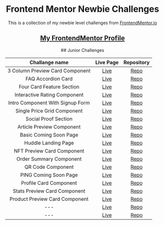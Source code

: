 <h1 align="center">Frontend Mentor Newbie Challenges</h1>

<p align="center">This is a collection of my newbie level challenges from <a href="https://www.frontendmentor.io/" target="_blank">FrontendMentor.io</a></p>

<h2 align="center"><a href="https://www.frontendmentor.io/profile/dnksebastian" target="_blank">My FrontendMentor Profile</a></h2>

<div align="center">
## Junior Challenges

| Challange name | Live Page | Repository |
| :------------: | :-------: | :--------: |
| 3 Column Preview Card Component |  <a href="https://dnksebastian.github.io/Frontend-Mentor-Newbie-Solutions/3-column-preview-card-component-main/" target="_blank">Live</a> | <a href="https://github.com/dnksebastian/Frontend-Mentor-Newbie-Solutions/tree/main/3-column-preview-card-component-main" target="_blank">Repo</a> |
| FAQ Accordion Card |  <a href="https://dnksebastian.github.io/Frontend-Mentor-Newbie-Solutions/faq-accordion-card-main/" target="_blank">Live</a>  |  <a href="https://github.com/dnksebastian/Frontend-Mentor-Newbie-Solutions/tree/main/faq-accordion-card-main" target="_blank">Repo</a>  |
| Four Card Feature Section | <a href="https://dnksebastian.github.io/Frontend-Mentor-Newbie-Solutions/four-card-feature-section-master/" target="_blank">Live</a>  | <a href="https://github.com/dnksebastian/Frontend-Mentor-Newbie-Solutions/tree/main/four-card-feature-section-master" target="_blank">Repo</a>  |
| Interactive Rating Component | <a href="https://dnksebastian.github.io/Frontend-Mentor-Newbie-Solutions/interactive-rating-component-main/" target="_blank">Live</a>  | <a href="https://github.com/dnksebastian/Frontend-Mentor-Newbie-Solutions/tree/main/interactive-rating-component-main" target="_blank">Repo</a>  |
| Intro Component With Signup Form | <a href="https://dnksebastian.github.io/Frontend-Mentor-Newbie-Solutions/intro-component-with-signup-form-master/" target="_blank">Live</a>  | <a href="https://github.com/dnksebastian/Frontend-Mentor-Newbie-Solutions/tree/main/intro-component-with-signup-form-master" target="_blank">Repo</a>  |
| Single Price Grid Component | <a href="https://dnksebastian.github.io/Frontend-Mentor-Newbie-Solutions/single-price-grid-component-master/" target="_blank">Live</a>  | <a href="https://github.com/dnksebastian/Frontend-Mentor-Newbie-Solutions/tree/main/single-price-grid-component-master" target="_blank">Repo</a>  |
| Social Proof Section | <a href="https://dnksebastian.github.io/Frontend-Mentor-Newbie-Solutions/social-proof-section-master/" target="_blank">Live</a>  | <a href="https://github.com/dnksebastian/Frontend-Mentor-Newbie-Solutions/tree/main/social-proof-section-master" target="_blank">Repo</a>  |
| Article Preview Component | <a href="https://dnksebastian.github.io/Frontend-Mentor-Newbie-Solutions/article-preview-component-master/" target="_blank">Live</a>  | <a href="https://github.com/dnksebastian/Frontend-Mentor-Newbie-Solutions/tree/main/article-preview-component-master" target="_blank">Repo</a>  |
| Basic Coming Soon Page | <a href="https://dnksebastian.github.io/Frontend-Mentor-Newbie-Solutions/basic-coming-soon-page-main/" target="_blank">Live</a>  | <a href="https://github.com/dnksebastian/Frontend-Mentor-Newbie-Solutions/tree/main/basic-coming-soon-page-main" target="_blank">Repo</a>  |
| Huddle Landing Page | <a href="https://dnksebastian.github.io/Frontend-Mentor-Newbie-Solutions/huddle-landing-page-with-single-introductory-section-master/" target="_blank">Live</a>  | <a href="https://github.com/dnksebastian/Frontend-Mentor-Newbie-Solutions/tree/main/huddle-landing-page-with-single-introductory-section-master" target="_blank">Repo</a>  |
| NFT Preview Card Component | <a href="https://dnksebastian.github.io/Frontend-Mentor-Newbie-Solutions/nft-preview-card-component-main/" target="_blank">Live</a>  | <a href="https://github.com/dnksebastian/Frontend-Mentor-Newbie-Solutions/tree/main/nft-preview-card-component-main" target="_blank">Repo</a>  |
| Order Summary Component | <a href="https://dnksebastian.github.io/Frontend-Mentor-Newbie-Solutions/order-summary-component-main/" target="_blank">Live</a>  | <a href="https://github.com/dnksebastian/Frontend-Mentor-Newbie-Solutions/tree/main/order-summary-component-main" target="_blank">Repo</a>  |
| QR Code Component | <a href="https://dnksebastian.github.io/Frontend-Mentor-Newbie-Solutions/QR%20Code%20Component/" target="_blank">Live</a>  | <a href="https://github.com/dnksebastian/Frontend-Mentor-Newbie-Solutions/tree/main/QR%20Code%20Component" target="_blank">Repo</a>  |
| PING Coming Soon Page | <a href="https://dnksebastian.github.io/Frontend-Mentor-Newbie-Solutions/ping-coming-soon-page-master/" target="_blank">Live</a>  | <a href="https://github.com/dnksebastian/Frontend-Mentor-Newbie-Solutions/tree/main/ping-coming-soon-page-master" target="_blank">Repo</a>  |
| Profile Card Component | <a href="https://dnksebastian.github.io/Frontend-Mentor-Newbie-Solutions/profile-card-component-main/" target="_blank">Live</a>  | <a href="https://github.com/dnksebastian/Frontend-Mentor-Newbie-Solutions/tree/main/profile-card-component-main" target="_blank">Repo</a>  |
| Stats Preview Card Component | <a href="https://dnksebastian.github.io/Frontend-Mentor-Newbie-Solutions/stats-preview-card-component-main/" target="_blank">Live</a>  | <a href="https://github.com/dnksebastian/Frontend-Mentor-Newbie-Solutions/tree/main/stats-preview-card-component-main" target="_blank">Repo</a>  |
| Product Preview Card Component | <a href="https://dnksebastian.github.io/Frontend-Mentor-Newbie-Solutions/product-preview-card-component-main/" target="_blank">Live</a>  | <a href="https://github.com/dnksebastian/Frontend-Mentor-Newbie-Solutions/tree/main/product-preview-card-component-main/" target="_blank">Repo</a>  |
| --- | <a href="#" target="_blank">Live</a>  | <a href="#" target="_blank">Repo</a>  |
| --- | <a href="#" target="_blank">Live</a>  | <a href="#" target="_blank">Repo</a>  |

</div>